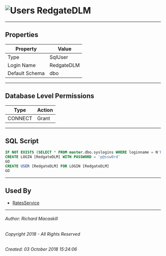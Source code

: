#### 



# ![Users](../../../../Images/User32.png) RedgateDLM

---

## <a name="#properties"></a>Properties

| Property | Value |
|---|---|
| Type | SqlUser |
| Login Name | RedgateDLM |
| Default Schema | dbo |


---

## <a name="#databaselevelpermissions"></a>Database Level Permissions

| Type | Action |
|---|---|
| CONNECT | Grant |


---

## <a name="#sqlscript"></a>SQL Script

```sql
IF NOT EXISTS (SELECT * FROM master.dbo.syslogins WHERE loginname = N'RedgateDLM')
CREATE LOGIN [RedgateDLM] WITH PASSWORD = 'p@ssw0rd'
GO
CREATE USER [RedgateDLM] FOR LOGIN [RedgateDLM]
GO

```


---

## <a name="#usedby"></a>Used By

* [RatesService](../Roles/Database_Roles/RatesService.md)


---

###### Author:  Richard Macaskill

###### Copyright 2018 - All Rights Reserved

###### Created: 03 October 2018 15:24:06

